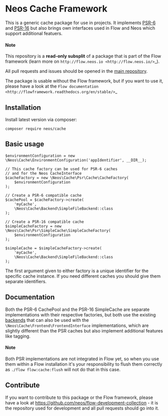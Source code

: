 # Neos Cache Framework

This is a generic cache package for use in projects.
It implements [PSR-6](https://github.com/php-fig/cache) and [PSR-16](https://github.com/php-fig/simple-cache) but 
also brings own interfaces used in Flow and Neos which support additional featuers.

#### Note

This repository is a **read-only subsplit** of a package that is part of the
Flow framework (learn more on `http://flow.neos.io <http://flow.neos.io/>`_).

All pull requests and issues should be opened in the [main repository](https://github.com/neos/flow-development-collection).

The package is usable without the Flow framework, but if you
want to use it, please have a look at the `Flow documentation
<http://flowframework.readthedocs.org/en/stable/>`_

## Installation

Install latest version via composer:
   
`composer require neos/cache`

## Basic usage


    $environmentConfiguration = new \Neos\Cache\EnvironmentConfiguration('appIdentifier', __DIR__);

    // This cache factory can be used for PSR-6 caches
    // and for the Neos CacheInterface
    $cacheFactory = new \Neos\Cache\Psr\Cache\CacheFactory(
        $environmentConfiguration
    );

    // Create a PSR-6 compatible cache
    $cachePool = $cacheFactory->create(
        'myCache', 
        \Neos\Cache\Backend\SimpleFileBackend::class
    );

    // Create a PSR-16 compatible cache
    $simpleCacheFactory = new \Neos\Cache\Psr\SimpleCache\SimpleCacheFactory(
        $environmentConfiguration
    );

    $simpleCache = $simpleCacheFactory->create(
        'myCache', 
        \Neos\Cache\Backend\SimpleFileBackend::class
    );
    
The first argument given to either factory is a unique identifier for the specific cache instance.
If you need different caches you should give them separate identifiers.

## Documentation

Both the PSR-6 CachePool and the PSR-16 SimpleCache are separate implementations with their respective factories,
but both use the existing [backends](https://flowframework.readthedocs.io/en/stable/TheDefinitiveGuide/PartIII/Caching.html#cache-backends)
that can also be used with the `\Neos\Cache\Frontend\FrontendInterface` implementations, which are slightly 
different than the PSR caches but also implement additional features like tagging.

#### Note

Both PSR implementations are not integrated in Flow yet, so when you use them within a Flow installation
it's your responsibility to flush them correctly as ``./flow flow:cache:flush`` will not do that in this case.

Contribute
----------

If you want to contribute to this package or the Flow framework, please have a look at
https://github.com/neos/flow-development-collection - it is the repository
used for development and all pull requests should go into it.
